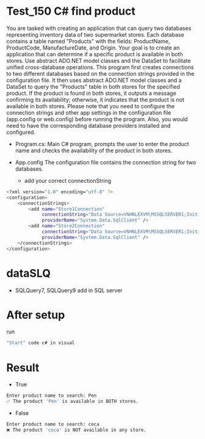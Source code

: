 # Test_150 C# find product
You are tasked with creating an application that can query two databases representing inventory data of two supermarket stores. Each database contains a table named "Products" with the fields: ProductName, ProductCode, ManufactureDate, and Origin. Your goal is to create an application that can determine if a specific product is available in both stores. Use abstract ADO.NET model classes and the DataSet to facilitate unified cross-database operations.
This program first creates connections to two different databases based on the connection strings provided in the configuration file. It then uses abstract ADO.NET model classes and a DataSet to query the "Products" table in both stores for the specified product. If the product is found in both stores, it outputs a message confirming its availability; otherwise, it indicates that the product is not available in both stores.
Please note that you need to configure the connection strings and other app settings in the configuration file (app.config or web.config) before running the program. Also, you would need to have the corresponding database providers installed and configured.

+ Program.cs: Main C# program, prompts the user to enter the product name and checks the availability of the product in both stores.

+ App.config The configuration file contains the connection string for two databases.
  + add your correct connectionString

```bash
<?xml version="1.0" encoding="utf-8" ?>
<configuration>
	<connectionStrings>
		<add name="Store1Connection"
			 connectionString="Data Source=VNHNLEXVM\MSSQLSERVER1;Initial Catalog=Company;Integrated Security=True"
			 providerName="System.Data.SqlClient" />
		<add name="Store2Connection"
			 connectionString="Data Source=VNHNLEXVM\MSSQLSERVER1;Initial Catalog=HR;Integrated Security=True"
			 providerName="System.Data.SqlClient" />
	</connectionStrings>
</configuration>

```
# dataSLQ
+ SQLQuery7, SQLQuery9
add in SQL server

# After setup
run 
```bash
"Start" code c# in visual
```

# Result
+ True
```bash
Enter product name to search: Pen
✅ The product 'Pen' is available in BOTH stores.
```
+ False
```bash
Enter product name to search: coca
❌ The product 'coca' is NOT available in any store.
```
